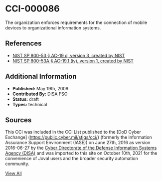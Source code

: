 # CCI-000086

The organization enforces requirements for the connection of mobile devices to organizational information systems.

## References ##

* [NIST SP 800-53 § AC-19 d, version 3, created by NIST](http://csrc.nist.gov/publications/PubsSPs.html)
* [NIST SP 800-53A § AC-19.1 (iv), version 1, created by NIST](http://csrc.nist.gov/publications/PubsSPs.html)


## Additional Information ##

* **Published:** May 19th, 2009
* **Contributed By:** DISA FSO
* **Status:** draft
* **Types:** technical

## Sources ##

This CCI was included in the CCI List published to the [DoD Cyber Exchange]
(https://public.cyber.mil/stigs/cci/) (formerly the Information Assurance Support Environment
(IASE)) on June 27th, 2016 as version 2016-06-27 by the [Cyber Directorate of the Defense 
Information Systems Agency (DISA)](https://public.cyber.mil/about-cyber/) and was imported to 
this site on October 10th, 2021 for the convenience of Joval users and the broader security automation community.

[View All](../README.md)
